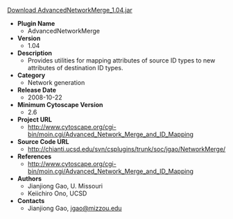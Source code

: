 <a href="AdvancedNetworkMerge_1.04.jar">Download AdvancedNetworkMerge_1.04.jar</a>

* __Plugin Name__
  * AdvancedNetworkMerge
* __Version__
  * 1.04
* __Description__
  * Provides utilities for mapping attributes of source ID types to new attributes of destination ID types.
* __Category__
  * Network generation
* __Release Date__
  * 2008-10-22
* __Minimum Cytoscape Version__
  * 2.6
* __Project URL__
  * http://www.cytoscape.org/cgi-bin/moin.cgi/Advanced_Network_Merge_and_ID_Mapping
* __Source Code URL__
  * http://chianti.ucsd.edu/svn/csplugins/trunk/soc/jgao/NetworkMerge/
* __References__
  * http://www.cytoscape.org/cgi-bin/moin.cgi/Advanced_Network_Merge_and_ID_Mapping
* __Authors__
  * Jianjiong Gao,  U. Missouri
  *  Keiichiro Ono,  UCSD
* __Contacts__
  * Jianjiong Gao, jgao@mizzou.edu
